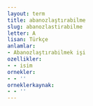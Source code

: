 ```yaml
---
layout: term
title: abanozlaştırabilme
slug: abanozlastirabilme
letter: A
lisan: Türkçe
anlamlar:
- Abanozlaştırabilmek işi
ozellikler:
- - isim
ornekler:
- - ''
orneklerkaynak:
- - ''
---
```

